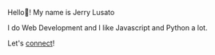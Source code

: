 Hello👋! My name is Jerry Lusato

I do Web Development and I like Javascript and Python a lot.

Let's [connect](https://jerrylusato.github.io)!
